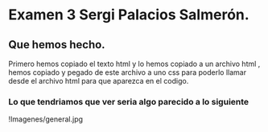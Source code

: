 # Examen 3 Sergi Palacios Salmerón.
## Que hemos hecho.
Primero hemos copiado el texto html y lo hemos copiado a un archivo html , hemos copiado y pegado de este archivo a uno css para poderlo llamar desde el archivo html para que aparezca en el codigo.
### Lo que tendriamos que ver seria algo parecido a lo siguiente
!Imagenes/general.jpg
